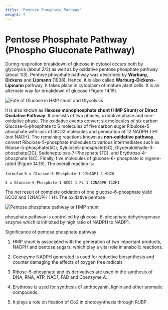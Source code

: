 ```yaml
---
title: 'Pentose Phosphate Pathway'
weight: 9
---
```


# Pentose Phosphate Pathway (Phospho Gluconate Pathway)

During respiration breakdown of glucose in cytosol occurs both by glycolysis (about 2/3) as well as by oxidative pentose phosphate pathway (about 1/3). Pentose phosphate pathway was described by **Warburg**, **Dickens** and **Lipmann**  (1938). Hence, it is also called **Warburg-Dickens-Lipmann** pathway. It takes place in cytoplasm of mature plant cells. It is an alternate way for breakdown of glucose (Figure 14.15).

![Fate of Glucose in HMP shunt
and Glycolysis](seven.png)


It is also known as **Hexose monophosphate shunt (HMP Shunt) or Direct Oxidative Pathway**. It consists of two phases, oxidative phase and non-oxidative phase. The oxidative events convert six molecules of six carbon Glucose-6-phosphate to 6 molecules of five carbon sugar Ribulose-5 phosphate with loss of 6CO2 molecules and generation of 12  NADPH 1 H1 (not  NADH). The remaining reactions known as **non-oxidative pathway**, convert Ribulose-5-phosphate molecules to various intermediates such as Ribose-5-phosphate(5C), Xylulose5-phosphate(5C), Glyceraldehyde-3- phosphate(3C), Sedoheptulose-7-Phosphate (7C), and Erythrose-4-phosphate (4C). Finally, five molecules of glucose-6- phosphate is regene-rated (Figure 14.16). The overall reaction is:  

`formulae`
`6 x Glucose-6-Phosphate 1 12NADP1 1 6H2O`

`5 x Glucose-6-Phosphate 1 6CO2 1 Pi 1 12NADPH 112H1`

The net result of complete oxidation of one glucose-6-phosphate yield 6CO2 and 12NADPH 1 H1. The oxidative pentose 

![Pentose phosphate pathway or HMP shunt](eight.png)


phosphate pathway is controlled by glucose- 6-phosphate dehydrogenase enzyme which is inhibited by high ratio of NADPH to NADP1.

Significance of pentose phosphate pathway 

1. HMP shunt is associated with the generation of two important products, NADPH and pentose sugars, which play a vital role in anabolic reactions.

2. Coenzyme NADPH generated is used for reductive biosynthesis and counter damaging the effects of oxygen free radicals

3. Ribose-5-phosphate and its derivatives are used in the synthesis of DNA, RNA, ATP, NAD1, FAD and Coenzyme A.

4. Erythrose is used for synthesis of anthocyanin, lignin and other aromatic compounds.

5. It plays a role on fixation of Co2 in photosynthesis through RUBP.
